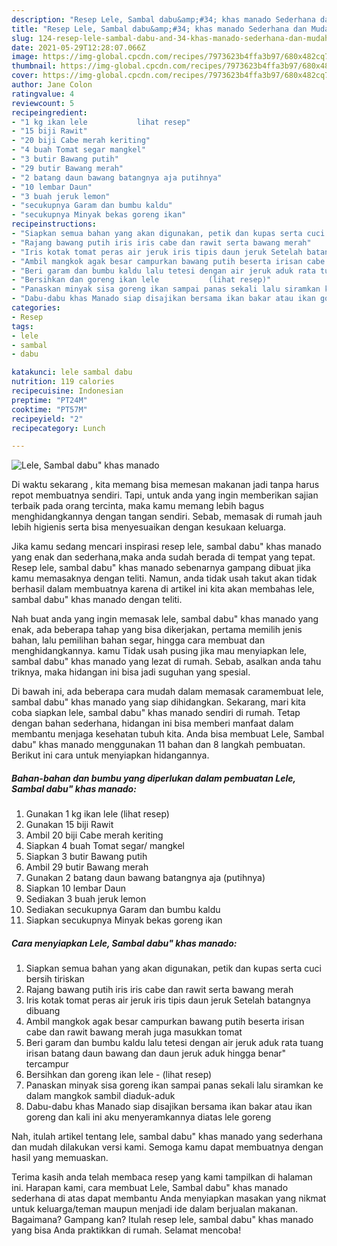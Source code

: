 ```yaml
---
description: "Resep Lele, Sambal dabu&amp;#34; khas manado Sederhana dan Mudah Dibuat"
title: "Resep Lele, Sambal dabu&amp;#34; khas manado Sederhana dan Mudah Dibuat"
slug: 124-resep-lele-sambal-dabu-and-34-khas-manado-sederhana-dan-mudah-dibuat
date: 2021-05-29T12:28:07.066Z
image: https://img-global.cpcdn.com/recipes/7973623b4ffa3b97/680x482cq70/lele-sambal-dabu-khas-manado-foto-resep-utama.jpg
thumbnail: https://img-global.cpcdn.com/recipes/7973623b4ffa3b97/680x482cq70/lele-sambal-dabu-khas-manado-foto-resep-utama.jpg
cover: https://img-global.cpcdn.com/recipes/7973623b4ffa3b97/680x482cq70/lele-sambal-dabu-khas-manado-foto-resep-utama.jpg
author: Jane Colon
ratingvalue: 4
reviewcount: 5
recipeingredient:
- "1 kg ikan lele           lihat resep"
- "15 biji Rawit"
- "20 biji Cabe merah keriting"
- "4 buah Tomat segar mangkel"
- "3 butir Bawang putih"
- "29 butir Bawang merah"
- "2 batang daun bawang batangnya aja putihnya"
- "10 lembar Daun"
- "3 buah jeruk lemon"
- "secukupnya Garam dan bumbu kaldu"
- "secukupnya Minyak bekas goreng ikan"
recipeinstructions:
- "Siapkan semua bahan yang akan digunakan, petik dan kupas serta cuci bersih tiriskan"
- "Rajang bawang putih iris iris cabe dan rawit serta bawang merah"
- "Iris kotak tomat peras air jeruk iris tipis daun jeruk Setelah batangnya dibuang"
- "Ambil mangkok agak besar campurkan bawang putih beserta irisan cabe dan rawit bawang merah juga masukkan tomat"
- "Beri garam dan bumbu kaldu lalu tetesi dengan air jeruk aduk rata tuang irisan batang daun bawang dan daun jeruk aduk hingga benar&#34; tercampur"
- "Bersihkan dan goreng ikan lele           (lihat resep)"
- "Panaskan minyak sisa goreng ikan sampai panas sekali lalu siramkan ke dalam mangkok sambil diaduk-aduk"
- "Dabu-dabu khas Manado siap disajikan bersama ikan bakar atau ikan goreng dan kali ini aku menyeramkannya diatas lele goreng"
categories:
- Resep
tags:
- lele
- sambal
- dabu

katakunci: lele sambal dabu 
nutrition: 119 calories
recipecuisine: Indonesian
preptime: "PT24M"
cooktime: "PT57M"
recipeyield: "2"
recipecategory: Lunch

---
```



![Lele, Sambal dabu&#34; khas manado](https://img-global.cpcdn.com/recipes/7973623b4ffa3b97/680x482cq70/lele-sambal-dabu-khas-manado-foto-resep-utama.jpg)

Di waktu  sekarang , kita memang bisa memesan makanan jadi tanpa harus repot membuatnya sendiri. Tapi, untuk anda yang ingin memberikan sajian terbaik pada orang tercinta, maka kamu memang lebih bagus menghidangkannya dengan tangan sendiri. Sebab, memasak di rumah jauh lebih higienis serta bisa menyesuaikan dengan kesukaan keluarga.

Jika kamu sedang mencari inspirasi resep lele, sambal dabu&#34; khas manado yang enak dan sederhana,maka anda sudah berada di tempat yang tepat. Resep lele, sambal dabu&#34; khas manado  sebenarnya gampang dibuat jika kamu memasaknya dengan teliti. Namun, anda tidak usah takut akan tidak berhasil dalam membuatnya 
karena di artikel ini kita akan membahas lele, sambal dabu&#34; khas manado dengan teliti.  



Nah buat anda yang ingin memasak lele, sambal dabu&#34; khas manado yang enak, ada beberapa tahap yang bisa dikerjakan, pertama memilih jenis bahan, lalu pemilihan bahan segar, hingga cara membuat dan menghidangkannya. kamu Tidak usah pusing jika mau menyiapkan lele, sambal dabu&#34; khas manado yang lezat di rumah. Sebab, asalkan anda  tahu triknya, maka hidangan ini bisa jadi suguhan yang spesial.

Di bawah ini, ada beberapa cara mudah dalam memasak caramembuat lele, sambal dabu&#34; khas manado yang siap dihidangkan. Sekarang, mari kita coba siapkan lele, sambal dabu&#34; khas manado sendiri di rumah. Tetap dengan bahan sederhana, hidangan ini bisa memberi manfaat dalam membantu menjaga kesehatan tubuh kita. Anda bisa membuat Lele, Sambal dabu&#34; khas manado menggunakan 11 bahan dan 8 langkah pembuatan. Berikut ini cara untuk menyiapkan hidangannya.

<!--inarticleads1-->

##### Bahan-bahan dan bumbu yang diperlukan dalam pembuatan Lele, Sambal dabu&#34; khas manado:

1. Gunakan 1 kg ikan lele           (lihat resep)
1. Gunakan 15 biji Rawit
1. Ambil 20 biji Cabe merah keriting
1. Siapkan 4 buah Tomat segar/ mangkel
1. Siapkan 3 butir Bawang putih
1. Ambil 29 butir Bawang merah
1. Gunakan 2 batang daun bawang batangnya aja (putihnya)
1. Siapkan 10 lembar Daun
1. Sediakan 3 buah jeruk lemon
1. Sediakan secukupnya Garam dan bumbu kaldu
1. Siapkan secukupnya Minyak bekas goreng ikan




<!--inarticleads2-->

##### Cara menyiapkan Lele, Sambal dabu&#34; khas manado:

1. Siapkan semua bahan yang akan digunakan, petik dan kupas serta cuci bersih tiriskan
1. Rajang bawang putih iris iris cabe dan rawit serta bawang merah
1. Iris kotak tomat peras air jeruk iris tipis daun jeruk Setelah batangnya dibuang
1. Ambil mangkok agak besar campurkan bawang putih beserta irisan cabe dan rawit bawang merah juga masukkan tomat
1. Beri garam dan bumbu kaldu lalu tetesi dengan air jeruk aduk rata tuang irisan batang daun bawang dan daun jeruk aduk hingga benar&#34; tercampur
1. Bersihkan dan goreng ikan lele -           (lihat resep)
1. Panaskan minyak sisa goreng ikan sampai panas sekali lalu siramkan ke dalam mangkok sambil diaduk-aduk
1. Dabu-dabu khas Manado siap disajikan bersama ikan bakar atau ikan goreng dan kali ini aku menyeramkannya diatas lele goreng




Nah, itulah artikel tentang  lele, sambal dabu&#34; khas manado  yang sederhana dan mudah dilakukan versi kami. Semoga kamu dapat membuatnya dengan hasil yang memuaskan. 

Terima kasih anda telah membaca resep yang kami tampilkan di halaman ini. Harapan kami, cara membuat  Lele, Sambal dabu&#34; khas manado sederhana di atas dapat membantu Anda menyiapkan masakan yang nikmat untuk keluarga/teman maupun menjadi ide dalam berjualan makanan. Bagaimana? Gampang kan? Itulah resep lele, sambal dabu&#34; khas manado yang bisa Anda praktikkan di rumah. Selamat mencoba!

